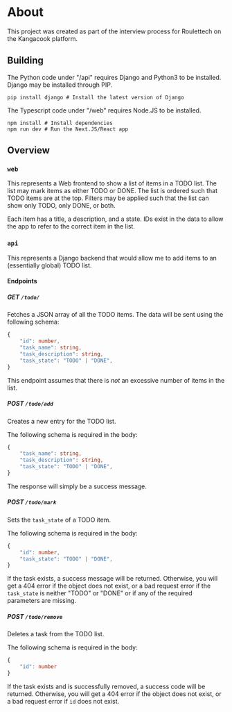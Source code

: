 # About

This project was created as part of the interview process for Roulettech on the Kangacook platform.

## Building

The Python code under "/api" requires Django and Python3 to be installed. Django may be installed through PIP.

```pwsh
pip install django # Install the latest version of Django
```

The Typescript code under "/web" requires Node.JS to be installed.

```pwsh
npm install # Install dependencies
npm run dev # Run the Next.JS/React app
```

## Overview

### `web`

This represents a Web frontend to show a list of items in a TODO list. The list may mark items as either TODO or DONE. The list is ordered such that TODO items are at the top. Filters may be applied such that the list can show only TODO, only DONE, or both.

Each item has a title, a description, and a state. IDs exist in the data to allow the app to refer to the correct item in the list.

### `api`

This represents a Django backend that would allow me to add items to an (essentially global) TODO list.

#### Endpoints

##### GET `/todo/`

Fetches a JSON array of all the TODO items. The data will be sent using the following schema:

```ts
{
    "id": number,
    "task_name": string,
    "task_description": string,
    "task_state": "TODO" | "DONE",
}
```

This endpoint assumes that there is *not* an excessive number of items in the list.

##### POST `/todo/add`

Creates a new entry for the TODO list.

The following schema is required in the body:

```ts
{
    "task_name": string,
    "task_description": string,
    "task_state": "TODO" | "DONE",
}
```

The response will simply be a success message.

##### POST `/todo/mark`

Sets the `task_state` of a TODO item.

The following schema is required in the body:

```ts
{
    "id": number,
    "task_state": "TODO" | "DONE",
}
```

If the task exists, a success message will be returned. Otherwise, you will get a 404 error if the object does not exist, or a bad request error if the `task_state` is neither "TODO" or "DONE" or if any of the required parameters are missing.

##### POST `/todo/remove`

Deletes a task from the TODO list.

The following schema is required in the body:

```ts
{
    "id": number
}
```

If the task exists and is successfully removed, a success code will be returned. Otherwise, you will get a 404 error if the object does not exist, or a bad request error if `id` does not exist.
